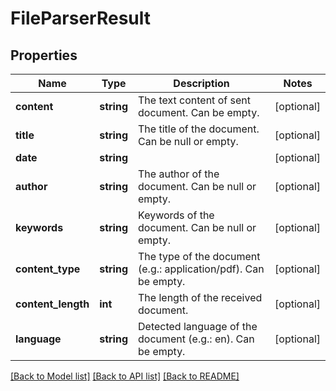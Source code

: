 # FileParserResult

## Properties
Name | Type | Description | Notes
------------ | ------------- | ------------- | -------------
**content** | **string** | The text content of sent document. Can be empty. | [optional] 
**title** | **string** | The title of the document. Can be null or empty. | [optional] 
**date** | **string** |  | [optional] 
**author** | **string** | The author of the document. Can be null or empty. | [optional] 
**keywords** | **string** | Keywords of the document. Can be null or empty. | [optional] 
**content_type** | **string** | The type of the document (e.g.: application/pdf). Can be empty. | [optional] 
**content_length** | **int** | The length of the received document. | [optional] 
**language** | **string** | Detected language of the document (e.g.: en). Can be empty. | [optional] 


[[Back to Model list]](../README.md#documentation-for-models) [[Back to API list]](../README.md#documentation-for-api-endpoints) [[Back to README]](../README.md)



